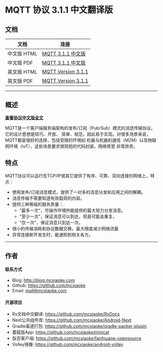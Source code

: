 # MQTT 协议 3.1.1 中文翻译版

## 文档

文档|连接
----|----
中文版 HTML | [MQTT 3.1.1 中文版](http://mcxiaoke.github.io/mqtt/protocol/MQTT-3.1.1-CN.html)
中文版 PDF | [MQTT 3.1.1 中文版](http://mcxiaoke.github.io/mqtt/protocol/MQTT-3.1.1-CN.pdf)
英文版 HTML | [MQTT Version 3.1.1](http://docs.oasis-open.org/mqtt/mqtt/v3.1.1/mqtt-v3.1.1.html)
英文版 PDF | [MQTT Version 3.1.1](http://docs.oasis-open.org/mqtt/mqtt/v3.1.1/mqtt-v3.1.1.pdf)

------

## 概述

[**查看协议中文版全文**](http://mcxiaoke.github.io/mqtt/protocol/MQTT-3.1.1-CN.html)

MQTT是一个客户端服务端架构的发布/订阅（Pub/Sub）模式的消息传输协议。它的设计思想是轻巧、开放、
简单、规范，因此易于实现。对很多场景来说，MQTT都是很好的选择，包括受限的环境如
机器与机器的通信（M2M）以及物联网环境（IoT），这些场景要求很简短的代码封装，网络带宽
非常昂贵。

## 特点

MQTT协议可以运行在TCP/IP或其它提供了有序、可靠、双向连接的网络上，特点：

* 使用发布/订阅消息模式，提供了一对多的消息分发和应用之间的解耦。
* 消息传输不需要知道有效载荷的内容。
* 提供三种等级的服务质量：.
	- "最多一次"，尽操作环境所能提供的最大努力分发消息。
	- "至少一次"，保证消息可以到达，但是可能会重复。
	- "仅一次"，保证消息只到达一次。
* 很小的传输消耗和协议数据交换，最大限度减少网络流量
* 异常连接断开发生时，能通知到相关各方。

------
## 作者

#### 联系方式
* Blog: <http://blog.mcxiaoke.com>
* Github: <https://github.com/mcxiaoke>
* Email: [mail@mcxiaoke.com](mailto:mail@mcxiaoke.com)

#### 开源项目

* Rx文档中文翻译: <https://github.com/mcxiaoke/RxDocs>
* Next公共组件库: <https://github.com/mcxiaoke/Android-Next>
* Gradle渠道打包: <https://github.com/mcxiaoke/gradle-packer-plugin>
* 蘑菇饭App: <https://github.com/mcxiaoke/minicat>
* 饭否客户端: <https://github.com/mcxiaoke/fanfouapp-opensource>
* Volley镜像: <https://github.com/mcxiaoke/android-volley>
